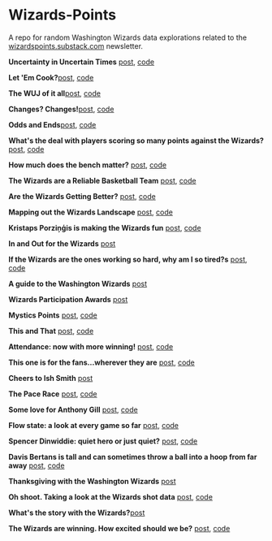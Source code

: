 # Wizards-Points

A repo for random Washington Wizards data explorations related to the [wizardspoints.substack.com](https://wizardspoints.substack.com) newsletter.

**Uncertainty in Uncertain Times** [post](https://wizardspoints.substack.com/p/uncertainty-in-uncertain-times), [code](https://github.com/jacobpstein/Wizards-Points/blob/main/rookie%20minutes%20model.R)


**Let 'Em Cook?**[post](https://wizardspoints.substack.com/publish/post/167862707), [code](https://github.com/jacobpstein/Wizards-Points/blob/main/getting%20minutes.R)

**The WUJ of it all**[post](https://wizardspoints.substack.com/p/the-wuj-of-it-all), [code](https://github.com/jacobpstein/Wizards-Points/blob/main/wuj.R)

**Changes? Changes!**[post](https://wizardspoints.substack.com/p/changes-changes), [code](https://github.com/jacobpstein/Wizards-Points/blob/main/Change%20over%20time.R)

**Odds and Ends**[post](https://wizardspoints.substack.com/p/odds-and-ends), [code](https://github.com/jacobpstein/Wizards-Points/blob/main/deni%20explore.R)

**What's the deal with players scoring so many points against the Wizards?** [post](https://wizardspoints.substack.com/p/whats-the-deal-with-players-scoring), [code](https://github.com/jacobpstein/Wizards-Points/blob/main/wizards_killers.R)

**How much does the bench matter?** [post](https://wizardspoints.substack.com/p/how-much-does-the-bench-matter), [code](https://github.com/jacobpstein/value_of_a_bench)

**The Wizards are a Reliable Basketball Team** [post](https://wizardspoints.substack.com/p/the-wizards-are-a-very-reliable-basketball?sd=pf), [code](https://github.com/jacobpstein/Wizards-Points/blob/main/quarter-to-quarter%20shooting.R)

**Are the Wizards Getting Better?** [post](https://wizardspoints.substack.com/p/are-the-wizards-getting-better), [code](https://github.com/jacobpstein/Wizards-Points/blob/main/three%20pointers%20over%20time.R)

**Mapping out the Wizards Landscape** [post](https://wizardspoints.substack.com/p/mapping-out-the-wizards-landscape), [code](https://github.com/jacobpstein/Wizards-Points/blob/main/defensive_offensive_rating_by_player.R)

**Kristaps Porziņģis is making the Wizards fun** [post](https://wizardspoints.substack.com/p/kristaps-porzingis-is-making-the), [code](https://github.com/jacobpstein/Wizards-Points/blob/main/KP%20and%20fouls.R)

**In and Out for the Wizards** [post](https://wizardspoints.substack.com/p/in-and-out-for-the-wizards)

**If the Wizards are the ones working so hard, why am I so tired?s** [post](https://wizardspoints.substack.com/p/if-the-wizards-are-working-so-hard), [code](https://github.com/jacobpstein/Wizards-Points/blob/main/lineups.R)

**A guide to the Washington Wizards** [post](https://wizardspoints.substack.com/p/a-guide-to-the-washington-wizards)

**Wizards Participation Awards** [post](https://wizardspoints.substack.com/p/wizards-participation-awards)

**Mystics Points** [post](https://wizardspoints.substack.com/p/mystics-points), [code](https://github.com/jacobpstein/Wizards-Points/blob/main/mystics%20analysis.R)

**This and That** [post](https://wizardspoints.substack.com/p/this-and-that), [code](https://github.com/jacobpstein/Wizards-Points/blob/main/Change%20over%20time.R)

**Attendance: now with more winning!** [post](https://wizardspoints.substack.com/p/attendance-now-with-more-winning), [code](https://github.com/jacobpstein/Wizards-Points/blob/main/attendance.R)

**This one is for the fans...wherever they are** [post](https://wizardspoints.substack.com/p/this-one-is-for-the-fanswherever), [code](https://github.com/jacobpstein/Wizards-Points/blob/main/attendance.R)

**Cheers to Ish Smith** [post](https://wizardspoints.substack.com/p/cheers-to-ish-smith)

**The Pace Race** [post](https://wizardspoints.substack.com/p/the-pace-race), [code](https://github.com/jacobpstein/Wizards-Points/blob/main/Pace.R)

**Some love for Anthony Gill** [post](https://wizardspoints.substack.com/p/some-love-for-anthony-gill), [code](https://github.com/jacobpstein/Wizards-Points/blob/main/anthony_gill.R)

**Flow state: a look at every game so far** [post](https://wizardspoints.substack.com/p/flow-state-a-look-at-every-game-so), [code](https://github.com/jacobpstein/Wizards-Points/blob/main/Wizards%20games%20for%20the%20first%20half%20of%202021.R)

**Spencer Dinwiddie: quiet hero or just quiet?** [post](https://wizardspoints.substack.com/p/spencer-dinwiddie-quiet-hero-or-just), [code](https://github.com/jacobpstein/Wizards-Points/blob/main/dinwiddie%20explore.R)

**Davis Bertans is tall and can sometimes throw a ball into a hoop from far away** [post](https://wizardspoints.substack.com/p/davis-bertans-is-tall-and-can-sometimes), [code](https://github.com/jacobpstein/Wizards-Points/blob/main/bertans%20explore.R)

**Thanksgiving with the Washington Wizards** [post](https://wizardspoints.substack.com/p/thanksgiving-with-the-washington)

**Oh shoot. Taking a look at the Wizards shot data** [post](https://wizardspoints.substack.com/p/oh-shoot-taking-a-look-at-the-wizards), [code](https://github.com/jacobpstein/Wizards-Points/blob/main/Shot%20charts%20for%20post.R)

**What's the story with the Wizards?**[post](https://wizardspoints.substack.com/p/whats-the-story-with-the-wizards)

**The Wizards are winning. How excited should we be?** [post](https://wizardspoints.substack.com/p/the-wizards-are-winning-how-excited), [code](https://github.com/jacobpstein/Wizards-Points/blob/main/NBA%20scraping.R)

